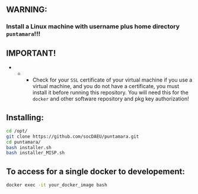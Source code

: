 ## WARNING:
### Install a Linux machine with username plus home directory `puntamara`!!!

## IMPORTANT!
- - - Check for your `SSL` certificate of your virtual machine if you use a virtual machine, and you do not have a certificate, you must install it before running this repository. You will need this for the `docker` and other software repository and pkg key authorization!

## Installing:
```bash
cd /opt/
git clone https://github.com/socDAEU/puntamara.git
cd puntamara/
bash installer.sh
bash installer_MISP.sh
```
## To access for a single docker to developement:
```bash
docker exec -it your_docker_image bash
```
